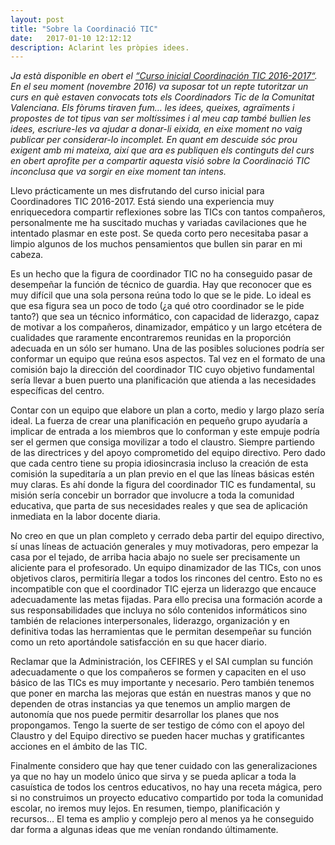 ```yaml
---
layout: post
title: "Sobre la Coordinació TIC"
date:   2017-01-10 12:12:12
description: Aclarint les pròpies idees.
---
```

*Ja està disponible en obert el [“Curso inicial Coordinación TIC 2016-2017“](http://cefire.edu.gva.es/course/view.php?id=15363). En el seu moment (novembre 2016) va suposar tot un repte tutoritzar un curs en què estaven convocats tots els Coordinadors Tic de la Comunitat Valenciana. Els fòrums tiraven fum… les idees, queixes, agraïments i propostes de tot tipus van ser moltíssimes i al meu cap també bullien les idees, escriure-les va ajudar a donar-li eixida, en eixe moment no vaig publicar per considerar-lo incomplet. En quant em descuide sóc prou exigent amb mi mateixa, així que ara es publiquen els continguts del curs en obert aprofite per a compartir aquesta visió sobre la Coordinació TIC inconclusa que va sorgir en eixe moment tan intens.*

Llevo prácticamente un mes disfrutando del curso inicial para Coordinadores TIC 2016-2017. Está siendo una experiencia muy enriquecedora compartir reflexiones sobre las TICs con tantos compañeros, personalmente me ha suscitado muchas y variadas cavilaciones que he intentado plasmar en este post. Se queda corto pero necesitaba pasar a limpio algunos de los muchos pensamientos que bullen sin parar en mi cabeza.

Es un hecho que la figura de coordinador TIC no ha conseguido pasar de desempeñar la función de técnico de guardia. Hay que reconocer que es muy difícil que una sola persona reúna todo lo que se le pide. Lo ideal es que esa figura sea un poco de todo (¿a qué otro coordinador se le pide tanto?) que sea un técnico informático, con capacidad de liderazgo, capaz de motivar a los compañeros, dinamizador, empático y un largo etcétera de cualidades que raramente encontraremos reunidas en la proporción adecuada en un sólo ser humano. Una de las posibles soluciones podría ser conformar un equipo que reúna esos aspectos. Tal vez en el formato de una comisión bajo la dirección del coordinador TIC cuyo objetivo fundamental sería llevar a buen puerto una planificación que atienda a las necesidades específicas del centro.

Contar con un equipo que elabore un plan a corto, medio y largo plazo sería ideal. La fuerza de crear una planificación en pequeño grupo ayudaría a implicar de entrada a los miembros que lo conforman y este empuje podría ser el germen que consiga movilizar a todo el claustro. Siempre partiendo de las directrices y del apoyo comprometido del equipo directivo. Pero dado que cada centro tiene su propia idiosincrasia incluso la creación de esta comisión la supeditaría a un plan previo en el que las líneas básicas estén muy claras.  Es ahí donde la figura del coordinador TIC es fundamental, su misión sería concebir un borrador que involucre a toda la comunidad educativa, que parta de sus necesidades reales y que sea de aplicación inmediata en la labor docente diaria.

No creo en que un plan completo y cerrado deba partir del equipo directivo, sí unas líneas de actuación generales y muy motivadoras, pero empezar la casa por el tejado, de arriba hacia abajo no suele ser precisamente un aliciente para el profesorado. Un equipo dinamizador de las TICs, con unos objetivos claros, permitiría llegar a todos los rincones del centro. Esto no es incompatible con que el coordinador TIC ejerza un liderazgo que encauce adecuadamente las metas fijadas. Para ello precisa una formación acorde a sus responsabilidades que incluya no sólo contenidos informáticos sino también de relaciones interpersonales, liderazgo, organización y en definitiva todas las herramientas que le permitan desempeñar su función como un reto aportándole satisfacción en su que hacer diario.

Reclamar que la Administración, los CEFIRES y el SAI cumplan su función adecuadamente o que los compañeros se formen y capaciten en el uso básico de las TICs es muy importante y necesario. Pero también tenemos que poner en marcha las mejoras que están en nuestras manos y que no dependen de otras instancias ya que tenemos un amplio margen de autonomía que nos puede permitir desarrollar los planes que nos propongamos. Tengo la suerte de ser testigo de cómo con el apoyo del Claustro y del Equipo directivo se pueden hacer muchas y gratificantes acciones en el ámbito de las TIC.

Finalmente considero que hay que tener cuidado con las generalizaciones ya que no hay un modelo único que sirva y se pueda aplicar a toda la casuística de todos los centros educativos, no hay una receta mágica, pero si no construimos un proyecto educativo compartido por toda la comunidad escolar, no iremos muy lejos. En resumen, tiempo, planificación y recursos…
El tema es amplio y complejo pero al menos ya he conseguido dar forma a algunas ideas que me venían rondando últimamente.
